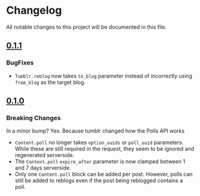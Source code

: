 # Changelog

All notable changes to this project will be documented in this file.

## [0.1.1]

### BugFixes

- `Tumblr.reblog` now takes `to_blog` parameter instead of incorrectly
  using `from_blog` as the target blog.

## [0.1.0]

### Breaking Changes

In a minor bump? Yes. Because tumblr changed how the Polls API works

- `Content.poll` no longer takes `option_uuids` or `poll_uuid` parameters. While
  these are still required in the request, they seem to be ignored and
  regenerated serverside.
- The `Content.poll` `expire_after` parameter is now clamped between 1 and 7
  days serverside.
- Only one `Content.poll` block can be added per post. However, polls can still
  be added to reblogs even if the post being reblogged contains a poll.

[0.1.1]: https://github.com/James-Ansley/tumblr-dot-com/compare/v0.1.0...v0.1.1
[0.1.0]: https://github.com/James-Ansley/tumblr-dot-com/compare/v0.0.1...v0.1.0
